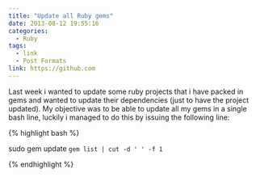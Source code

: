```yaml
---
title: "Update all Ruby gems"
date: 2013-08-12 19:55:16
categories:
  - Ruby
tags:
  - link
  - Post Formats
link: https://github.com
---
```


Last week i wanted to update some ruby projects that i have packed in gems and wanted to update their dependencies (just to have the project updated).
My objective was to be able to update all my gems in a single bash line, luckily i managed to do this by issuing the following line:

{% highlight bash %}

sudo gem update `gem list | cut -d ' ' -f 1`

{% endhighlight %}
